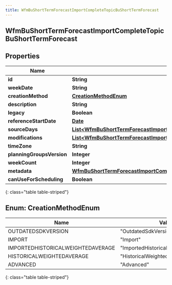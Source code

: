 ```yaml
---
title: WfmBuShortTermForecastImportCompleteTopicBuShortTermForecast
---
```


## WfmBuShortTermForecastImportCompleteTopicBuShortTermForecast

## Properties

| Name                      | Type                                                                                                                                                                           | Description | Notes      |
| ------------------------- | ------------------------------------------------------------------------------------------------------------------------------------------------------------------------------ | ----------- | ---------- |
| **id**                    | <!----><!---->**String**<!---->                                                                                                                                                |             | [optional] |
| **weekDate**              | <!----><!---->**String**<!---->                                                                                                                                                |             | [optional] |
| **creationMethod**        | [**CreationMethodEnum**](#CreationMethodEnum)<!---->                                                                                                                           |             | [optional] |
| **description**           | <!----><!---->**String**<!---->                                                                                                                                                |             | [optional] |
| **legacy**                | <!----><!---->**Boolean**<!---->                                                                                                                                               |             | [optional] |
| **referenceStartDate**    | <!----><!---->[**Date**](Date.md)<!---->                                                                                                                                       |             | [optional] |
| **sourceDays**            | <!----><!---->[**List&lt;WfmBuShortTermForecastImportCompleteTopicForecastSourceDayPointer&gt;**](WfmBuShortTermForecastImportCompleteTopicForecastSourceDayPointer.md)<!----> |             | [optional] |
| **modifications**         | <!----><!---->[**List&lt;WfmBuShortTermForecastImportCompleteTopicBuForecastModification&gt;**](WfmBuShortTermForecastImportCompleteTopicBuForecastModification.md)<!---->     |             | [optional] |
| **timeZone**              | <!----><!---->**String**<!---->                                                                                                                                                |             | [optional] |
| **planningGroupsVersion** | <!----><!---->**Integer**<!---->                                                                                                                                               |             | [optional] |
| **weekCount**             | <!----><!---->**Integer**<!---->                                                                                                                                               |             | [optional] |
| **metadata**              | <!----><!---->[**WfmBuShortTermForecastImportCompleteTopicWfmVersionedEntityMetadata**](WfmBuShortTermForecastImportCompleteTopicWfmVersionedEntityMetadata.md)<!---->         |             | [optional] |
| **canUseForScheduling**   | <!----><!---->**Boolean**<!---->                                                                                                                                               |             | [optional] |

{: class="table table-striped"}

<a name="CreationMethodEnum"></a>

## Enum: CreationMethodEnum

| Name                              | Value                                         |
| --------------------------------- | --------------------------------------------- |
| OUTDATEDSDKVERSION                | &quot;OutdatedSdkVersion&quot;                |
| IMPORT                            | &quot;Import&quot;                            |
| IMPORTEDHISTORICALWEIGHTEDAVERAGE | &quot;ImportedHistoricalWeightedAverage&quot; |
| HISTORICALWEIGHTEDAVERAGE         | &quot;HistoricalWeightedAverage&quot;         |
| ADVANCED                          | &quot;Advanced&quot;                          |

{: class="table table-striped"}
